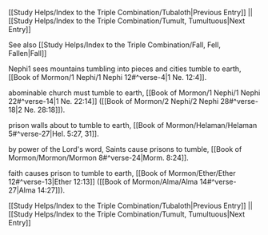 [[Study Helps/Index to the Triple Combination/Tubaloth|Previous Entry]]  ||  [[Study Helps/Index to the Triple Combination/Tumult, Tumultuous|Next Entry]]

 See also [[Study Helps/Index to the Triple Combination/Fall, Fell, Fallen|Fall]]

 Nephi1 sees mountains tumbling into pieces and cities tumble to earth, [[Book of Mormon/1 Nephi/1 Nephi 12#^verse-4|1 Ne. 12:4]].

 abominable church must tumble to earth, [[Book of Mormon/1 Nephi/1 Nephi 22#^verse-14|1 Ne. 22:14]] ([[Book of Mormon/2 Nephi/2 Nephi 28#^verse-18|2 Ne. 28:18]]).

 prison walls about to tumble to earth, [[Book of Mormon/Helaman/Helaman 5#^verse-27|Hel. 5:27, 31]].

 by power of the Lord's word, Saints cause prisons to tumble, [[Book of Mormon/Mormon/Mormon 8#^verse-24|Morm. 8:24]].

 faith causes prison to tumble to earth, [[Book of Mormon/Ether/Ether 12#^verse-13|Ether 12:13]] ([[Book of Mormon/Alma/Alma 14#^verse-27|Alma 14:27]]).

[[Study Helps/Index to the Triple Combination/Tubaloth|Previous Entry]]  ||  [[Study Helps/Index to the Triple Combination/Tumult, Tumultuous|Next Entry]]